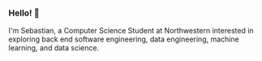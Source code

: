 ### Hello! 👋
I'm Sebastian, a Computer Science Student at Northwestern interested in exploring back end software engineering, data engineering, machine learning, and data science.
